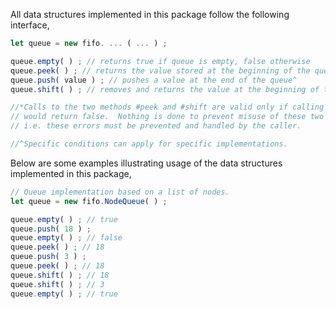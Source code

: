 All data structures implemented in this package follow the following interface,

```js
let queue = new fifo. ... ( ... ) ;

queue.empty( ) ; // returns true if queue is empty, false otherwise
queue.peek( ) ; // returns the value stored at the beginning of the queue*
queue.push( value ) ; // pushes a value at the end of the queue^
queue.shift( ) ; // removes and returns the value at the beginning of the queue*

//*Calls to the two methods #peek and #shift are valid only if calling #empty
// would return false.  Nothing is done to prevent misuse of these two methods,
// i.e. these errors must be prevented and handled by the caller.

//^Specific conditions can apply for specific implementations.
```

Below are some examples illustrating usage of the data structures implemented
in this package,

```js
// Queue implementation based on a list of nodes.
let queue = new fifo.NodeQueue( ) ;

queue.empty( ) ; // true
queue.push( 18 ) ;
queue.empty( ) ; // false
queue.peek( ) ; // 18
queue.push( 3 ) ;
queue.peek( ) ; // 18
queue.shift( ) ; // 18
queue.shift( ) ; // 3
queue.empty( ) ; // true
```
